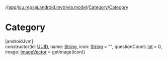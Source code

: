 //[app](../../../index.md)/[icu.repsaj.android.mytrivia.model](../index.md)/[Category](index.md)/[Category](-category.md)

# Category

[androidJvm]\
constructor(id: [UUID](https://developer.android.com/reference/kotlin/java/util/UUID.html),
name: [String](https://kotlinlang.org/api/latest/jvm/stdlib/kotlin/-string/index.html),
icon: [String](https://kotlinlang.org/api/latest/jvm/stdlib/kotlin/-string/index.html) =
&quot;&quot;,
questionCount: [Int](https://kotlinlang.org/api/latest/jvm/stdlib/kotlin/-int/index.html) = 0,
image: [ImageVector](https://developer.android.com/reference/kotlin/androidx/compose/ui/graphics/vector/ImageVector.html) =
getImage(icon))
